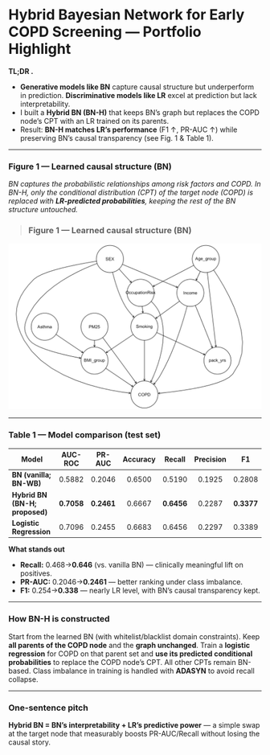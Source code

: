 # Hybrid Bayesian Network for Early COPD Screening — Portfolio Highlight

**TL;DR .**
- **Generative models like BN** capture causal structure but underperform in prediction. **Discriminative models like LR** excel at prediction but lack interpretability.
- I built a **Hybrid BN (BN-H)** that keeps BN’s graph but replaces the COPD node’s CPT with an LR trained on its parents.
- Result: **BN-H matches LR’s performance** (F1 ↑, PR-AUC ↑) while preserving BN’s causal transparency (see Fig. 1 & Table 1).

---

### Figure 1 — Learned causal structure (BN)
*BN captures the probabilistic relationships among risk factors and COPD. In BN-H, only the conditional distribution (CPT) of the target node (COPD) is replaced with **LR-predicted probabilities**, keeping the rest of the BN structure untouched.*

> ### Figure 1 — Learned causal structure (BN)
![BN structure](./figures/BN.png)

---

### Table 1 — Model comparison (test set)

| Model                       | AUC-ROC | PR-AUC | Accuracy | Recall | Precision | F1 |
|----------------------------|:-------:|:------:|:--------:|:------:|:---------:|:--:|
| **BN (vanilla; BN-WB)**    | 0.5882  | 0.2046 | 0.6500   | 0.5190 | 0.1925    | 0.2808 |
| **Hybrid BN (BN-H; proposed)** | **0.7058** | **0.2461** | 0.6667   | **0.6456** | 0.2287    | **0.3377** |
| **Logistic Regression**    | 0.7096  | 0.2455 | 0.6683   | 0.6456 | 0.2297    | 0.3389 |

**What stands out**
- **Recall:** 0.468→**0.646** (vs. vanilla BN) — clinically meaningful lift on positives.
- **PR-AUC:** 0.2046→**0.2461** — better ranking under class imbalance.
- **F1:** 0.254→**0.338** — nearly LR level, with BN’s causal transparency kept.

---

### How BN-H is constructed
Start from the learned BN (with whitelist/blacklist domain constraints). Keep **all parents of the COPD node** and the **graph unchanged**. Train a **logistic regression** for COPD on that parent set and **use its predicted conditional probabilities** to replace the COPD node’s CPT. All other CPTs remain BN-based. Class imbalance in training is handled with **ADASYN** to avoid recall collapse.

---

### One-sentence pitch
**Hybrid BN = BN’s interpretability + LR’s predictive power** — a simple swap at the target node that measurably boosts PR-AUC/Recall without losing the causal story.





